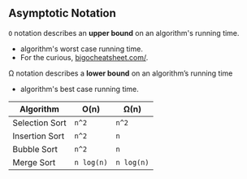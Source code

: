 ## Asymptotic Notation

`O` notation describes an **upper bound** on an algorithm's running time.
- algorithm's worst case running time.
- For the curious, [bigocheatsheet.com/](http://bigocheatsheet.com/).

&#937; notation describes a **lower bound** on an algorithm’s running time
- algorithm's best case running time.

| Algorithm 		| O(n) 		| &#937;(n) |
|-------------------|-----------|-----------|
| Selection Sort 	| `n^2` 	| `n^2`		|
| Insertion Sort 	| `n^2` 	| `n` 		|
| Bubble Sort 		| `n^2` 	| `n` 		|
| Merge Sort		| `n log(n)`| `n log(n)`|
